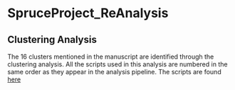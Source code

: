 # SpruceProject_ReAnalysis

## Clustering Analysis
The 16 clusters mentioned in the manuscript are identified through the clustering analysis. All the scripts used in this analysis are numbered in the same order as they appear in the analysis pipeline. The scripts are found [here](scripts/main_clustering)
